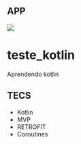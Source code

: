## APP

![](https://i.imgur.com/uHN2Dtd.gif)

# teste_kotlin

Aprendendo kotlin

## TECS

- Kotlin
- MVP
- RETROFIT
- Coroutines
